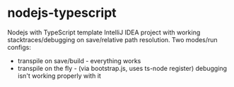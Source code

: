 # nodejs-typescript
Nodejs with TypeScript template IntelliJ IDEA project with working stacktraces/debugging on save/relative path resolution.
Two modes/run configs:
- transpile on save/build - everything works
- transpile on the fly - (via bootstrap.js, uses ts-node register) debugging isn't working properly with it
